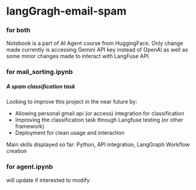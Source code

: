 # langGragh-email-spam

### for both

Notebook is a part of AI Agent course from HuggingFace. 
Only change made currently is accessing Gemini API key instead of OpenAI as well as some minor changes made to interact with LangFuse API.

### for mail_sorting.ipynb
##### A spam classification task

Looking to improve this project in the near future by:
- Allowing personal gmail api (or access) integration for classification
- Improving the classification task through Langfuse testing (or other framework)
- Deployment for clean usage and interaction 

Main skills displayed so far: Python, API integration, LangGraph Workflow creation

### for agent.ipynb

will update if interested to modify
